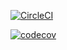 [![CircleCI](https://circleci.com/gh/sabaxus/recipe-mongodb/tree/master.svg?style=svg)](https://circleci.com/gh/sabaxus/recipe-mongodb/tree/master)

[![codecov](https://codecov.io/gh/sabaxus/recipe-mongodb/branch/master/graph/badge.svg?token=0DNTKZSIM0)](https://codecov.io/gh/sabaxus/recipe-mongodb)